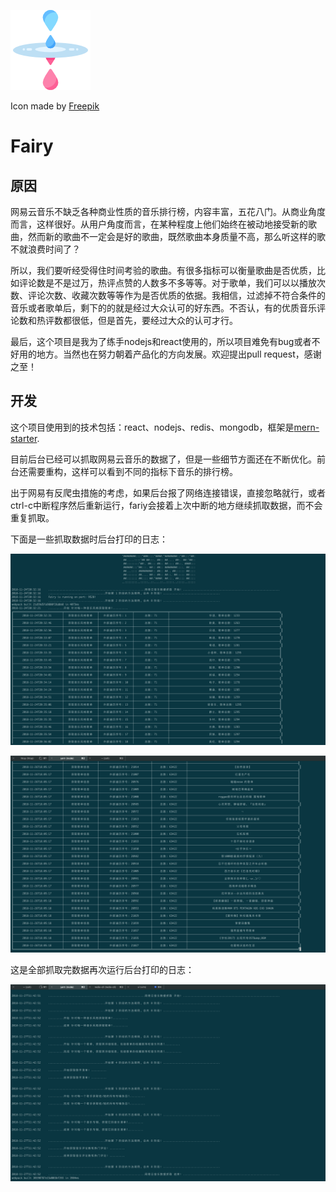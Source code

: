 




![mindfulness (1)](./resource/mindfulness.png)

Icon made by [Freepik](http://www.freepik.com/)

# Fairy

## 原因

网易云音乐不缺乏各种商业性质的音乐排行榜，内容丰富，五花八门。从商业角度而言，这样很好。从用户角度而言，在某种程度上他们始终在被动地接受新的歌曲，然而新的歌曲不一定会是好的歌曲，既然歌曲本身质量不高，那么听这样的歌不就浪费时间了？

所以，我们要听经受得住时间考验的歌曲。有很多指标可以衡量歌曲是否优质，比如评论数是不是过万，热评点赞的人数多不多等等。对于歌单，我们可以以播放次数、评论次数、收藏次数等等作为是否优质的依据。我相信，过滤掉不符合条件的音乐或者歌单后，剩下的的就是经过大众认可的好东西。不否认，有的优质音乐评论数和热评数都很低，但是首先，要经过大众的认可才行。

最后，这个项目是我为了练手nodejs和react使用的，所以项目难免有bug或者不好用的地方。当然也在努力朝着产品化的方向发展。欢迎提出pull request，感谢之至！

## 开发

这个项目使用到的技术包括：react、nodejs、redis、mongodb，框架是[mern-starter](https://github.com/Hashnode/mern-starter).

目前后台已经可以抓取网易云音乐的数据了，但是一些细节方面还在不断优化。前台还需要重构，这样可以看到不同的指标下音乐的排行榜。

出于网易有反爬虫措施的考虑，如果后台报了网络连接错误，直接忽略就行，或者ctrl-c中断程序然后重新运行，fariy会接着上次中断的地方继续抓取数据，而不会重复抓取。

下面是一些抓取数据时后台打印的日志：

![ScreenShot1](./resource/ScreenShot1.png)

![ScreenShot2](./resource/ScreenShot2.png)

这是全部抓取完数据再次运行后台打印的日志：

![ScreenShot3](./resource/ScreenShot3.png)
